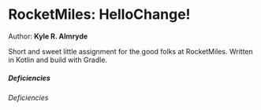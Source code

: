 # RocketMiles: HelloChange!
Author: **Kyle R. Almryde**

Short and sweet little assignment for the good folks at RocketMiles. Written in Kotlin and build with Gradle.

##### Deficiencies

###### Deficiencies
